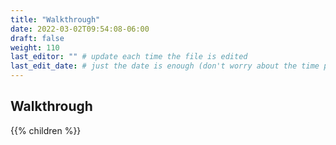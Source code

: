 ```yaml
---
title: "Walkthrough"
date: 2022-03-02T09:54:08-06:00
draft: false
weight: 110
last_editor: "" # update each time the file is edited
last_edit_date: # just the date is enough (don't worry about the time portion)
---
```


<!-- - listing unit files
- simple unit files
  - bash scripts
  - python3 scripts
  - node scripts
- `systemctl`
  - `status`
  - `start`
  - `stop`
  - `enable`
  - `disable`
- `journalctl`
- webserver unit files
  - caddy
  - nginx
- database unit file
- webapp (non-persistent) until files
  - static
  - reverse proxy
    - todo-api-spring: https://github.com/LaunchCodeTechnicalTraining/spring-todo-api
      - `git clone https://github.com/LaunchCodeTechnicalTraining/spring-todo-api`
      - `sudo apt install openjdk-11`
      - `/home/student/todo-api-spring/gradlew -p /home/student/todo-api-spring/ bootRun`
      - test with curl
        - `curl localhost:8080/todos`
        - `curl -XPOST localhost:8080/todos -H "Content-Type: application/json" -d '{"text": "dishes"}'`
        - `curl -XPOST localhost:8080/todos -H "Content-Type: application/json" -d '{"text": "laundry"}'`
        - `curl -XPOST localhost:8080/todos -H "Content-Type: application/json" -d '{"text": "wash car"}'`
        - `curl localhost:8080/todos`
        - 

- webapp (persistent) unit files
  - depends on database service
  - reverse proxy -->

## Walkthrough

{{% children %}}